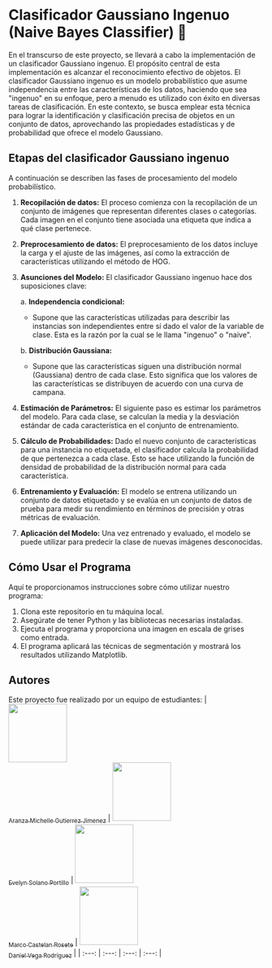 # Clasificador Gaussiano Ingenuo (Naive Bayes Classifier) 📸

En el transcurso de este proyecto, se llevará a cabo la implementación de un clasificador Gaussiano ingenuo. El propósito central de esta implementación es alcanzar el reconocimiento efectivo de objetos. El clasificador Gaussiano ingenuo es un modelo probabilístico que asume independencia entre las características de los datos, haciendo que sea "ingenuo" en su enfoque, pero a menudo es utilizado con éxito en diversas tareas de clasificación. En este contexto, se busca emplear esta técnica para lograr la identificación y clasificación precisa de objetos en un conjunto de datos, aprovechando las propiedades estadísticas y de probabilidad que ofrece el modelo Gaussiano. 

## Etapas del clasificador Gaussiano ingenuo
A continuación se describen las fases de procesamiento del modelo probabilístico. 

1. **Recopilación de datos:**  El proceso comienza con la recopilación de un conjunto de imágenes que representan diferentes clases o categorías. Cada imagen en el conjunto tiene asociada una etiqueta que indica a qué clase pertenece.

2. **Preprocesamiento de datos:** El preprocesamiento de los datos incluye la carga y el ajuste de las imágenes, así como la extracción de características utilizando el método de HOG.

3. **Asunciones del Modelo:** El clasificador Gaussiano ingenuo hace dos suposiciones clave:

   a. **Independencia condicional:**
      - Supone que las características utilizadas para describir las instancias son independientes entre sí dado el valor de la variable de clase. Esta es la razón por la cual se le llama "ingenuo" o "naive".

   b. **Distribución Gaussiana:**
      - Supone que las características siguen una distribución normal (Gaussiana) dentro de cada clase. Esto significa que los valores de las características se distribuyen de acuerdo con una curva de campana.

4. **Estimación de Parámetros:** El siguiente paso es estimar los parámetros del modelo. Para cada clase, se calculan la media y la desviación estándar de cada característica en el conjunto de entrenamiento.

5. **Cálculo de Probabilidades:** Dado el nuevo conjunto de características para una instancia no etiquetada, el clasificador calcula la probabilidad de que pertenezca a cada clase. Esto se hace utilizando la función de densidad de probabilidad de la distribución normal para cada característica.

6. **Entrenamiento y Evaluación:** El modelo se entrena utilizando un conjunto de datos etiquetado y se evalúa en un conjunto de datos de prueba para medir su rendimiento en términos de precisión y otras métricas de evaluación.

7. **Aplicación del Modelo:** Una vez entrenado y evaluado, el modelo se puede utilizar para predecir la clase de nuevas imágenes desconocidas.


## Cómo Usar el Programa
Aquí te proporcionamos instrucciones sobre cómo utilizar nuestro programa:
1. Clona este repositorio en tu máquina local.
2. Asegúrate de tener Python y las bibliotecas necesarias instaladas.
3. Ejecuta el programa y proporciona una imagen en escala de grises como entrada.
4. El programa aplicará las técnicas de segmentación y mostrará los resultados utilizando Matplotlib.

## Autores
Este proyecto fue realizado por un equipo de estudiantes:
| [<img src="https://avatars.githubusercontent.com/u/113084234?v=4" width=115><br><sub>Aranza Michelle Gutierrez Jimenez</sub>](https://github.com/AranzaMich) |  [<img src="https://avatars.githubusercontent.com/u/113297618?v=4" width=115><br><sub>Evelyn Solano Portillo</sub>](https://github.com/Eveeelyyyn) |  [<img src="https://avatars.githubusercontent.com/u/112792541?v=4" width=115><br><sub>Marco Castelan Rosete</sub>](https://github.com/marco2220x) | [<img src="https://avatars.githubusercontent.com/u/113079687?v=4" width=115><br><sub>Daniel Vega Rodríguez</sub>](https://github.com/DanVer2002) |
| :---: | :---: | :---: | :---: |
